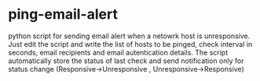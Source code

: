 # ping-email-alert
python script for sending email alert when a netowrk host is unresponsive.
Just edit the script and write the list of hosts to be pinged, check interval in seconds, email recipients and email autentication details.
The script automatically store the status of last check and send notification only for status change (Responsive->Unresponsive , Unresponsive->Responsive)
